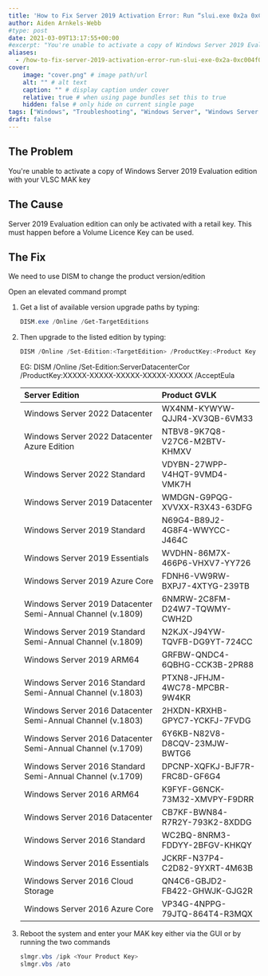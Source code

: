 ```yaml
---
title: 'How to Fix Server 2019 Activation Error: Run “slui.exe 0x2a 0xC004F069”'
author: Aiden Arnkels-Webb
#type: post
date: 2021-03-09T13:17:55+00:00
#excerpt: "You're unable to activate a copy of Windows Server 2019 Evaluation edition with your VLSC MAK key. Server 2019 Evaluation edition can only be activated with a retail key. This must happen before a Volume Licence Key can be used. Read further to learn how to solve this problem"
aliases:
  - /how-to-fix-server-2019-activation-error-run-slui-exe-0x2a-0xc004f069/
cover:
    image: "cover.png" # image path/url
    alt: "" # alt text
    caption: "" # display caption under cover
    relative: true # when using page bundles set this to true
    hidden: false # only hide on current single page
tags: ["Windows", "Troubleshooting", "Windows Server", "Windows Server 2019", "Product Licencing", "IT & Tech"]
draft: false
---
```

## The Problem

You're unable to activate a copy of Windows Server 2019 Evaluation edition with your VLSC MAK key

## The Cause

Server 2019 Evaluation edition can only be activated with a retail key. This must happen before a Volume Licence Key can be used.

## The Fix

We need to use DISM to change the product version/edition

Open an elevated command prompt

1. Get a list of available version upgrade paths by typing:

      ```powershell
      DISM.exe /Online /Get-TargetEditions
      ```

2. Then upgrade to the listed edition by typing:

      ```powershell
      DISM /Online /Set-Edition:<TargetEdition> /ProductKey:<Product Key from Below Table> /AcceptEula
      ```

      EG: DISM /Online /Set-Edition:ServerDatacenterCor /ProductKey:XXXXX-XXXXX-XXXXX-XXXXX-XXXXX /AcceptEula

      |Server Edition|Product GVLK|
      |:----|:----|
      |Windows Server 2022 Datacenter|WX4NM-KYWYW-QJJR4-XV3QB-6VM33|
      |Windows Server 2022 Datacenter Azure Edition|NTBV8-9K7Q8-V27C6-M2BTV-KHMXV|
      |Windows Server 2022 Standard|VDYBN-27WPP-V4HQT-9VMD4-VMK7H|
      |Windows Server 2019 Datacenter|WMDGN-G9PQG-XVVXX-R3X43-63DFG|
      |Windows Server 2019 Standard|N69G4-B89J2-4G8F4-WWYCC-J464C|
      |Windows Server 2019 Essentials|WVDHN-86M7X-466P6-VHXV7-YY726|
      |Windows Server 2019 Azure Core|FDNH6-VW9RW-BXPJ7-4XTYG-239TB|
      |Windows Server 2019 Datacenter Semi-Annual Channel (v.1809)|6NMRW-2C8FM-D24W7-TQWMY-CWH2D|
      |Windows Server 2019 Standard Semi-Annual Channel (v.1809)|N2KJX-J94YW-TQVFB-DG9YT-724CC|
      |Windows Server 2019 ARM64|GRFBW-QNDC4-6QBHG-CCK3B-2PR88|
      |Windows Server 2016 Standard Semi-Annual Channel (v.1803)|PTXN8-JFHJM-4WC78-MPCBR-9W4KR|
      |Windows Server 2016 Datacenter Semi-Annual Channel (v.1803)|2HXDN-KRXHB-GPYC7-YCKFJ-7FVDG|
      |Windows Server 2016 Datacenter Semi-Annual Channel (v.1709)|6Y6KB-N82V8-D8CQV-23MJW-BWTG6|
      |Windows Server 2016 Standard Semi-Annual Channel (v.1709)|DPCNP-XQFKJ-BJF7R-FRC8D-GF6G4|
      |Windows Server 2016 ARM64|K9FYF-G6NCK-73M32-XMVPY-F9DRR|
      |Windows Server 2016 Datacenter|CB7KF-BWN84-R7R2Y-793K2-8XDDG|
      |Windows Server 2016 Standard|WC2BQ-8NRM3-FDDYY-2BFGV-KHKQY|
      |Windows Server 2016 Essentials|JCKRF-N37P4-C2D82-9YXRT-4M63B|
      |Windows Server 2016 Cloud Storage|QN4C6-GBJD2-FB422-GHWJK-GJG2R|
      |Windows Server 2016 Azure Core|VP34G-4NPPG-79JTQ-864T4-R3MQX|

4. Reboot the system and enter your MAK key either via the GUI or by running the two commands

      ```powershell
      slmgr.vbs /ipk <Your Product Key>
      slmgr.vbs /ato
      ```
